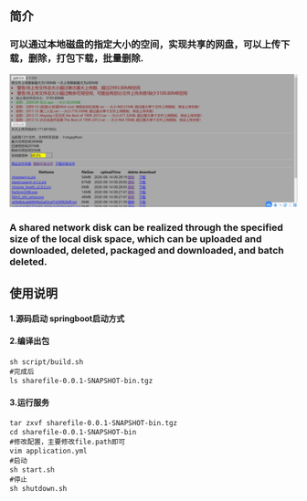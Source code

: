 ## 简介
### 可以通过本地磁盘的指定大小的空间，实现共享的网盘，可以上传下载，删除，打包下载，批量删除.

![图片展示](https://github.com/yusan123/sharefile/raw/master/pics/sharefile_error.jpg)

### A shared network disk can be realized through the specified size of the local disk space, which can be uploaded and downloaded, deleted, packaged and downloaded, and batch deleted.
## 使用说明
#### 1.源码启动 springboot启动方式
#### 2.编译出包
```shell script
sh script/build.sh
#完成后
ls sharefile-0.0.1-SNAPSHOT-bin.tgz
```
#### 3.运行服务
```shell script
tar zxvf sharefile-0.0.1-SNAPSHOT-bin.tgz
cd sharefile-0.0.1-SNAPSHOT-bin
#修改配置，主要修改file.path即可
vim application.yml
#启动
sh start.sh
#停止
sh shutdown.sh
```

